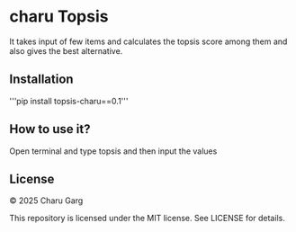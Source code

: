 # charu Topsis
It takes input of few items and calculates the topsis score among them and also gives the best alternative.

## Installation
'''pip install topsis-charu==0.1'''

## How to use it?
Open terminal and type topsis and then input the values

## License
©️ 2025 Charu Garg

This repository is licensed under the MIT license. See LICENSE for details.
